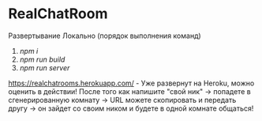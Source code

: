 # RealChatRoom
Развертывание Локально (порядок выполнения команд)
<ol>
  <li><i>npm i</i>
  <li><i>npm run build</i>
  <li><i>npm run server</i>
</ol>

https://realchatrooms.herokuapp.com/ - Уже развернут на Heroku, можно оценить в действии!
После того как напишите "свой ник" -> попадете в сгенерированную комнату -> URL можете скопировать и передать другу -> он зайдет со своим ником и будете в одной комнате общаться!
